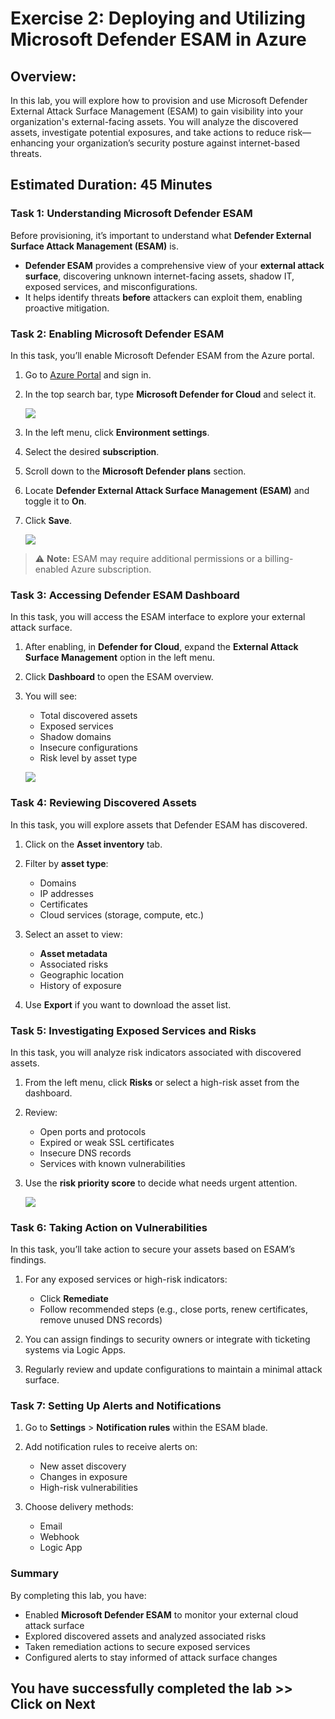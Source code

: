 # Exercise 2: Deploying and Utilizing Microsoft Defender ESAM in Azure 

## Overview:
In this lab, you will explore how to provision and use Microsoft Defender External Attack Surface Management (ESAM) to gain visibility into your organization's external-facing assets. You will analyze the discovered assets, investigate potential exposures, and take actions to reduce risk—enhancing your organization’s security posture against internet-based threats. 

## Estimated Duration: 45 Minutes

### Task 1: Understanding Microsoft Defender ESAM

Before provisioning, it’s important to understand what **Defender External Surface Attack Management (ESAM)** is.

* **Defender ESAM** provides a comprehensive view of your **external attack surface**, discovering unknown internet-facing assets, shadow IT, exposed services, and misconfigurations.
* It helps identify threats **before** attackers can exploit them, enabling proactive mitigation.



### Task 2: Enabling Microsoft Defender ESAM

In this task, you’ll enable Microsoft Defender ESAM from the Azure portal.

1. Go to [Azure Portal](https://portal.azure.com) and sign in.

2. In the top search bar, type **Microsoft Defender for Cloud** and select it.

   ![](./images/M0-T1-S1.2.png)

3. In the left menu, click **Environment settings**.

4. Select the desired **subscription**.

5. Scroll down to the **Microsoft Defender plans** section.

6. Locate **Defender External Attack Surface Management (ESAM)** and toggle it to **On**.

7. Click **Save**.

   ![](./images/task2.1.png)

> ⚠️ **Note:** ESAM may require additional permissions or a billing-enabled Azure subscription.



### Task 3: Accessing Defender ESAM Dashboard

In this task, you will access the ESAM interface to explore your external attack surface.

1. After enabling, in **Defender for Cloud**, expand the **External Attack Surface Management** option in the left menu.

2. Click **Dashboard** to open the ESAM overview.

3. You will see:

   * Total discovered assets
   * Exposed services
   * Shadow domains
   * Insecure configurations
   * Risk level by asset type

   ![](./images/task3.1.png)



### Task 4: Reviewing Discovered Assets

In this task, you will explore assets that Defender ESAM has discovered.

1. Click on the **Asset inventory** tab.

2. Filter by **asset type**:

   * Domains
   * IP addresses
   * Certificates
   * Cloud services (storage, compute, etc.)

3. Select an asset to view:

   * **Asset metadata**
   * Associated risks
   * Geographic location
   * History of exposure

4. Use **Export** if you want to download the asset list.



### Task 5: Investigating Exposed Services and Risks

In this task, you will analyze risk indicators associated with discovered assets.

1. From the left menu, click **Risks** or select a high-risk asset from the dashboard.

2. Review:

   * Open ports and protocols
   * Expired or weak SSL certificates
   * Insecure DNS records
   * Services with known vulnerabilities

3. Use the **risk priority score** to decide what needs urgent attention.

   ![](./images/task5.1.png)



### Task 6: Taking Action on Vulnerabilities

In this task, you’ll take action to secure your assets based on ESAM’s findings.

1. For any exposed services or high-risk indicators:

   * Click **Remediate**
   * Follow recommended steps (e.g., close ports, renew certificates, remove unused DNS records)

2. You can assign findings to security owners or integrate with ticketing systems via Logic Apps.

3. Regularly review and update configurations to maintain a minimal attack surface.



### Task 7: Setting Up Alerts and Notifications

1. Go to **Settings** > **Notification rules** within the ESAM blade.

2. Add notification rules to receive alerts on:

   * New asset discovery
   * Changes in exposure
   * High-risk vulnerabilities

3. Choose delivery methods:

   * Email
   * Webhook
   * Logic App

### Summary

By completing this lab, you have:

* Enabled **Microsoft Defender ESAM** to monitor your external cloud attack surface
* Explored discovered assets and analyzed associated risks
* Taken remediation actions to secure exposed services
* Configured alerts to stay informed of attack surface changes

## You have successfully completed the lab >> Click on Next
